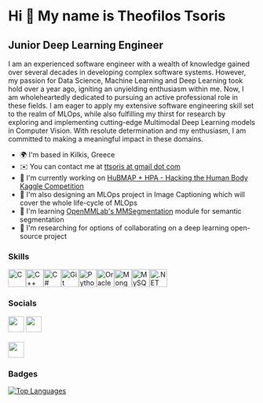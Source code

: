 Hi 👋 My name is Theofilos Tsoris
=================================

Junior Deep Learning Engineer
--------------------------------
I am an experienced software engineer with a wealth of knowledge gained over several decades in developing complex software systems. However, my passion for Data Science, Machine Learning and Deep Learning took hold over a year ago, igniting an unyielding enthusiasm within me. Now, I am wholeheartedly dedicated to pursuing an active professional role in these fields. I am eager to apply my extensive software engineering skill set to the realm of MLOps, while also fulfilling my thirst for research by exploring and implementing cutting-edge Multimodal Deep Learning models in Computer Vision. With resolute determination and my enthusiasm, I am committed to making a meaningful impact in these domains.
   

*   🌍  I'm based in Kilkis, Greece
*   ✉️  You can contact me at [ttsoris at gmail dot com](mailto:ttsoris@gmail.com)
*   🚀  I'm currently working on [HuBMAP + HPA - Hacking the Human Body Kaggle Competition](http://www.kaggle.com/competitions/hubmap-organ-segmentation/overview)
*   🚀  I'm also designing an MLOps project in Image Captioning which will cover the whole life-cycle of MLOps
*   🧠  I'm learning [OpenMMLab's MMSegmentation](https://github.com/open-mmlab/mmsegmentation) module for semantic segmentation
*   🤝  I'm researching for options of collaborating on a deep learning open-source project

### Skills


<p align="left">
<a href="https://docs.microsoft.com/en-us/cpp/?view=msvc-170" target="_blank" rel="noreferrer"><img src="https://raw.githubusercontent.com/danielcranney/readme-generator/main/public/icons/skills/c-colored.svg" width="36" height="36" alt="C" /></a><a href="https://docs.microsoft.com/en-us/cpp/?view=msvc-170" target="_blank" rel="noreferrer"><img src="https://raw.githubusercontent.com/danielcranney/readme-generator/main/public/icons/skills/cplusplus-colored.svg" width="36" height="36" alt="C++" /></a><a href="https://docs.microsoft.com/en-us/dotnet/csharp/" target="_blank" rel="noreferrer"><img src="https://raw.githubusercontent.com/danielcranney/readme-generator/main/public/icons/skills/csharp-colored.svg" width="36" height="36" alt="C#" /></a><a href="https://git-scm.com/" target="_blank" rel="noreferrer"><img src="https://raw.githubusercontent.com/danielcranney/readme-generator/main/public/icons/skills/git-colored.svg" width="36" height="36" alt="Git" /></a><a href="https://www.python.org/" target="_blank" rel="noreferrer"><img src="https://raw.githubusercontent.com/danielcranney/readme-generator/main/public/icons/skills/python-colored.svg" width="36" height="36" alt="Python" /></a><a href="https://www.oracle.com/uk/index.html" target="_blank" rel="noreferrer"><img src="https://raw.githubusercontent.com/danielcranney/readme-generator/main/public/icons/skills/oracle-colored.svg" width="36" height="36" alt="Oracle" /></a><a href="https://www.mongodb.com/" target="_blank" rel="noreferrer"><img src="https://raw.githubusercontent.com/danielcranney/readme-generator/main/public/icons/skills/mongodb-colored.svg" width="36" height="36" alt="MongoDB" /></a><a href="https://www.mysql.com/" target="_blank" rel="noreferrer"><img src="https://raw.githubusercontent.com/danielcranney/readme-generator/main/public/icons/skills/mysql-colored.svg" width="36" height="36" alt="MySQL" /></a><a href="https://dotnet.microsoft.com/en-us/" target="_blank" rel="noreferrer"><img src="https://raw.githubusercontent.com/danielcranney/readme-generator/main/public/icons/skills/dot-net-colored.svg" width="36" height="36" alt=".NET" /></a></p>

### Socials<p align="left"> <a href="https://www.github.com/theros88" target="_blank" rel="noreferrer"><img src="https://raw.githubusercontent.com/danielcranney/readme-generator/main/public/icons/socials/github.svg" width="32" height="32" /></a> <a href="https://www.linkedin.com/in/theofilos-tsoris-b019844" target="_blank" rel="noreferrer"><img src="https://raw.githubusercontent.com/danielcranney/readme-generator/main/public/icons/socials/linkedin.svg" width="32" height="32" /></a>
<a href="https://twitter.com/a_i_brewing" target="_blank" rel="noreferrer"><img src="https://raw.githubusercontent.com/danielcranney/readme-generator/main/public/icons/socials/twitter.svg" width="32" height="32" /></a>
</p>

### Badges

<a href="https://github.com/theros88" align="left"><img src="https://github-readme-stats.vercel.app/api/top-langs/?username=theros88&langs_count=10&title_color=0891b2&text_color=ffffff&icon_color=0891b2&bg_color=1c1917&hide_border=true&locale=en&custom_title=Top%20%Languages" alt="Top Languages" /></a>
